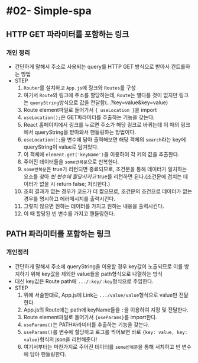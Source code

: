 # #02- Simple-spa

## HTTP GET 파라미터를 포함하는 링크

### 개인 정리
- 간단하게 말해서 주소로 사용되는 query를 HTTP GET 방식으로 받아서 컨트롤하는 방법
- STEP
    1. `Router`를 설치하고 `App.js`에 링크와 `Routes`를 구성
    2. 여기서 `Route`와 링크에 주소를 할당하는데, `Route`는 별다를 것이 없지만 링크는 `queryString`방식으로 값을 전달함(...?key=value&key=value)
    3. Route element파일로 들어가서 `{ useLocation }`을 import
    4. `useLocation();`은 GET파라미터를 추출하는 기능을 갖는다.
    5. React 홈페이지에서 링크를 누르면 주소가 해당 링크로 바뀌는데 이 때의 링크에서 queryString을 받아와서 핸들링하는 방법이다.
    6. `useLocation();`을 변수에 담아 출력해보면 해당 객체의 `search`라는 key에 queryString이 value로 담겨있다.
    7. 이 객체에 `element.get('keyName')`을 이용하여 각 키의 값을 추출한다.
    8. 주어진 데이터들을 `some반복문`으로 반복한다.
    9. `some반복문`은 true가 리턴되면 종료되므로, 조건문을 통해 데이터가 일치하는 요소를 찾아 *빈 변수에 할당시키고* true를 리턴하면 된다.(조건문에 겹치는 데이터가 없을 시 return false; 처리한다.)
    10. 조회 결과가 없는 경우가 코드가 더 짧으므로, 조건문의 조건으로 데이터가 없는 경우를 명시하고 에러메시지를 출력시킨다.
    11. 그렇지 않으면 원하는 데이터를 가지고 원하는 내용을 출력시킨다.
    12. 이 때 할당된 빈 변수를 가지고 핸들링한다.

## PATH 파라미터를 포함하는 링크

### 개인정리
- 간단하게 말해서 주소에 queryString을 이용할 경우 key값이 노출되므로 이를 방지하기 위해 key값을 제외한 value들을 path형식으로 나열하는 방식
- 대신 key값은 Route path에 `.../:key/:key`형식으로 주입한다.
- STEP
  1. 위에 서술한대로, App.js에 Link는 `.../value/value`형식으로 value만 전달한다.
  2. App.js의 Route에는 path에 keyName들을 `:`을 이용하여 지정 및 전달한다.
  3. Route element파일로 들어가서 `{useParams}`를 import한다.
  4. `useParams()`는 PATH파라미터를 추출하는 기능을 갖는다.
  5. `useParams()`를 변수에 할당하고 로그를 찍어보면 바로 `{key: value, key: value}`형식의 json을 리턴해준다!
  6. 여기서부터는 마찬가지로 주어진 데이터를 `some반복문`을 통해 서치하고 빈 변수에 담아 핸들링한다.